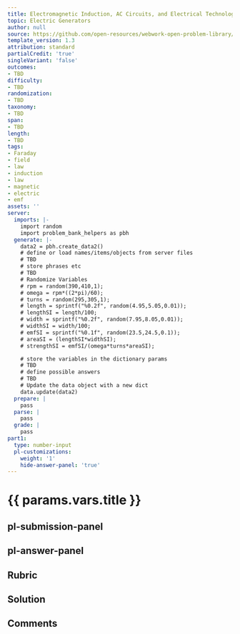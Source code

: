 ```yaml
---
title: Electromagnetic Induction, AC Circuits, and Electrical Technologies
topic: Electric Generators
author: null
source: https://github.com/open-resources/webwork-open-problem-library/tree/master/Contrib/BrockPhysics/College_Physics_Urone/23.Electromagnetic_Induction_AC_Circuits_and_Electrical_Technologies/23-05.Electric_Generators/NU_U17_23_05_007.pg
template_version: 1.3
attribution: standard
partialCredit: 'true'
singleVariant: 'false'
outcomes:
- TBD
difficulty:
- TBD
randomization:
- TBD
taxonomy:
- TBD
span:
- TBD
length:
- TBD
tags:
- Faraday
- field
- law
- induction
- law
- magnetic
- electric
- emf
assets: ''
server:
  imports: |-
    import random
    import problem_bank_helpers as pbh
  generate: |-
    data2 = pbh.create_data2()
    # define or load names/items/objects from server files
    # TBD
    # store phrases etc
    # TBD
    # Randomize Variables
    # rpm = random(390,410,1);
    # omega = rpm*((2*pi)/60);
    # turns = random(295,305,1);
    # length = sprintf("%0.2f", random(4.95,5.05,0.01));
    # lengthSI = length/100;
    # width = sprintf("%0.2f", random(7.95,8.05,0.01));
    # widthSI = width/100;
    # emfSI = sprintf("%0.1f", random(23.5,24.5,0.1));
    # areaSI = (lengthSI*widthSI);
    # strengthSI = emfSI/(omega*turns*areaSI);

    # store the variables in the dictionary params
    # TBD
    # define possible answers
    # TBD
    # Update the data object with a new dict
    data.update(data2)
  prepare: |
    pass
  parse: |
    pass
  grade: |
    pass
part1:
  type: number-input
  pl-customizations:
    weight: '1'
    hide-answer-panel: 'true'
---
```


# {{ params.vars.title }} 



## pl-submission-panel 


## pl-answer-panel 


## Rubric 


## Solution 


## Comments 


